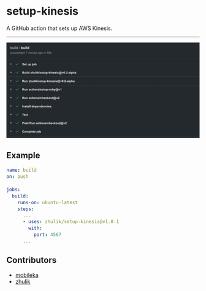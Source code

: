 # setup-kinesis

A GitHub action that sets up AWS Kinesis. 

-----

![Example](./assets/screenshot.png)

## Example

```.yaml
name: build
on: push

jobs:
  build:
    runs-on: ubuntu-latest
    steps:
      ...
      - uses: zhulik/setup-kinesis@v1.0.1
        with:
          port: 4567
      ...
```

## Contributors

- [mobileka](https://github.com/mobileka)
- [zhulik](https://github.com/zhulik)
